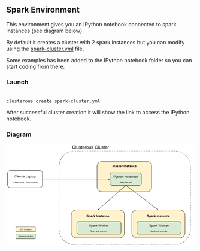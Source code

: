 ## Spark Environment

This environment gives you an IPython notebook connected to spark instances (see diagram below).

By default it creates a cluster with 2 spark instances but you can modify using the [spark-cluster.yml](spark-cluster.yml) file. 

Some examples has been added to the IPython notebook folder so you can start coding from there.

### Launch

```shell

clusterous create spark-cluster.yml
```
After successful cluster creation it will show the link to access the IPython notebook.

### Diagram
![](misc/clusterous-spark-v3.png)
